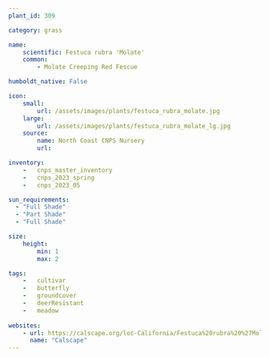 ```yaml
---
plant_id: 309

category: grass

name: 
    scientific: Festuca rubra 'Molate'
    common: 
        - Molate Creeping Red Fescue

humboldt_native: False

icon: 
    small: 
        url: /assets/images/plants/festuca_rubra_molate.jpg 
    large: 
        url: /assets/images/plants/festuca_rubra_molate_lg.jpg 
    source: 
        name: North Coast CNPS Nursery
        url:

inventory: 
    -   cnps_master_inventory
    -   cnps_2023_spring
    -   cnps_2023_05 

sun_requirements:
  - "Full Shade"
  - "Part Shade"
  - "Full Shade"

size:
    height: 
        min: 1
        max: 2

tags:  
    -   cultivar
    -   butterfly
    -   groundcover
    -   deerResistant
    -   meadow
    
websites: 
    - url: https://calscape.org/loc-California/Festuca%20rubra%20%27Molate%20Pt.%27(%20) 
      name: "Calscape"
---
```


